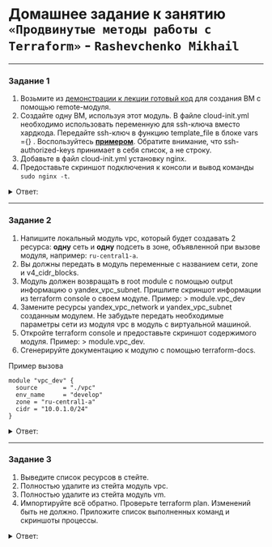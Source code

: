 # Домашнее задание к занятию `«Продвинутые методы работы с Terraform»` - `Rashevchenko Mikhail`

------

### Задание 1

1. Возьмите из [демонстрации к лекции готовый код](https://github.com/netology-code/ter-homeworks/tree/main/04/demonstration1) для создания ВМ с помощью remote-модуля.
2. Создайте одну ВМ, используя этот модуль. В файле cloud-init.yml необходимо использовать переменную для ssh-ключа вместо хардкода. Передайте ssh-ключ в функцию template_file в блоке vars ={} .
Воспользуйтесь [**примером**](https://grantorchard.com/dynamic-cloudinit-content-with-terraform-file-templates/). Обратите внимание, что ssh-authorized-keys принимает в себя список, а не строку.
3. Добавьте в файл cloud-init.yml установку nginx.
4. Предоставьте скриншот подключения к консоли и вывод команды ```sudo nginx -t```.


<details><summary>Ответ:</summary>
	
![image](https://github.com/mrashevchenko/gitlab-hw/assets/100411467/eac0e9a9-5677-4bd1-8876-2f8c13f87816)

* Скачал готовый код
* Файл [cloud-init.yml](https://github.com/mrashevchenko/gitlab-hw/blob/hw07-04/src/cloud-init.yml)
```bash
#cloud-config
users:
  - name: ubuntu
    groups: sudo
    shell: /bin/bash
    sudo: ['ALL=(ALL) NOPASSWD:ALL']
    ssh-authorized-keys:
      - ${ssh_public_key}
package_update: true
package_upgrade: false
packages:
  - vim
  - nginx
runcmd:
- ufw allow 22
- echo "y" | ufw enable
```

*Передал ssh-ключ в файле ```main.tf```

```bash
data "template_file" "cloudinit" {
  template = file("./cloud-init.yml")
  vars = {
    ssh_public_key = file("~/.ssh/id_ed25519.pub")
  }
}

```
</details>

------

### Задание 2

1. Напишите локальный модуль vpc, который будет создавать 2 ресурса: **одну** сеть и **одну** подсеть в зоне, объявленной при вызове модуля, например: ```ru-central1-a```.
2. Вы должны передать в модуль переменные с названием сети, zone и v4_cidr_blocks.
3. Модуль должен возвращать в root module с помощью output информацию о yandex_vpc_subnet. Пришлите скриншот информации из terraform console о своем модуле. Пример: > module.vpc_dev  
4. Замените ресурсы yandex_vpc_network и yandex_vpc_subnet созданным модулем. Не забудьте передать необходимые параметры сети из модуля vpc в модуль с виртуальной машиной.
5. Откройте terraform console и предоставьте скриншот содержимого модуля. Пример: > module.vpc_dev.
6. Сгенерируйте документацию к модулю с помощью terraform-docs.    
 
Пример вызова

```
module "vpc_dev" {
  source       = "./vpc"
  env_name     = "develop"
  zone = "ru-central1-a"
  cidr = "10.0.1.0/24"
}
```

<details><summary>Ответ:</summary>

* ![image](https://github.com/mrashevchenko/gitlab-hw/assets/100411467/322cd532-957c-4789-a8ea-9cb3873e753b)
  
* ![image](https://github.com/mrashevchenko/gitlab-hw/assets/100411467/dba1613a-194a-4da6-ad59-f8bcb979de1e)
  
* ![image](https://github.com/mrashevchenko/gitlab-hw/assets/100411467/be5e6376-43c0-4560-90d5-bf0a552fd898)


Сгенерированная документация:
*[README.mdl](https://github.com/mrashevchenko/gitlab-hw/blob/hw07-04/src/vpc/README.md)

</details>

------

### Задание 3
1. Выведите список ресурсов в стейте.
2. Полностью удалите из стейта модуль vpc.
3. Полностью удалите из стейта модуль vm.
4. Импортируйте всё обратно. Проверьте terraform plan. Изменений быть не должно.
Приложите список выполненных команд и скриншоты процессы.
<details><summary>Ответ:</summary>

 ![image](https://github.com/mrashevchenko/gitlab-hw/assets/100411467/b6a3eea3-cc67-44db-9f4b-085934a828ff)
![image](https://github.com/mrashevchenko/gitlab-hw/assets/100411467/2de0639a-9f0b-431f-8a85-8e54f4bd4a13)
![image](https://github.com/mrashevchenko/gitlab-hw/assets/100411467/06e286bc-2fff-44ed-b405-a99f0b4a4840)
![image](https://github.com/mrashevchenko/gitlab-hw/assets/100411467/704138f2-206d-4a03-8f48-cd42897e5db9)
![image](https://github.com/mrashevchenko/gitlab-hw/assets/100411467/3caad9be-9053-46df-967f-f9316ffbdd05)
![image](https://github.com/mrashevchenko/gitlab-hw/assets/100411467/b1ecf140-8741-47ae-9fc1-774d6c371150)

```bash
root@netology:/opt/terraform/ter-homeworks/04/demo1# terraform state list 
data.template_file.cloudinit
module.test-vm.data.yandex_compute_image.my_image
module.test-vm.yandex_compute_instance.vm[0]
module.vpc_dev.yandex_vpc_network.vpc
module.vpc_dev.yandex_vpc_subnet.subnet
root@netology:/opt/terraform/ter-homeworks/04/demo1# terraform state rm module.vpc_dev
Removed module.vpc_dev.yandex_vpc_network.vpc
Removed module.vpc_dev.yandex_vpc_subnet.subnet
Successfully removed 2 resource instance(s).
root@netology:/opt/terraform/ter-homeworks/04/demo1# terraform state rm module.test-vm
Removed module.test-vm.data.yandex_compute_image.my_image
Removed module.test-vm.yandex_compute_instance.vm[0]
Successfully removed 2 resource instance(s).
root@netology:/opt/terraform/ter-homeworks/04/demo1# terraform state list
data.template_file.cloudinit
root@netology:/opt/terraform/ter-homeworks/04/demo1# terraform import module.vpc_dev.yandex_vpc_subnet.subnet e9b0hhf6nm59hs81cc7i
╷
│ Warning: Version constraints inside provider configuration blocks are deprecated
│ 
│   on .terraform/modules/test-vm/providers.tf line 2, in provider "template":
│    2:   version = "2.2.0"
│ 
│ Terraform 0.13 and earlier allowed provider version constraints inside the provider configuration block, but that is now
│ deprecated and will be removed in a future version of Terraform. To silence this warning, move the provider version
│ constraint into the required_providers block.
╵

data.template_file.cloudinit: Reading...
data.template_file.cloudinit: Read complete after 0s [id=364b1e22e82af0eec2e853b1e8ce83e223b5a4f288e9badfad34c0b3105f49e8]
module.test-vm.data.yandex_compute_image.my_image: Reading...
module.vpc_dev.yandex_vpc_subnet.subnet: Importing from ID "e9b0hhf6nm59hs81cc7i"...
module.vpc_dev.yandex_vpc_subnet.subnet: Import prepared!
  Prepared yandex_vpc_subnet for import
module.vpc_dev.yandex_vpc_subnet.subnet: Refreshing state... [id=e9b0hhf6nm59hs81cc7i]
module.test-vm.data.yandex_compute_image.my_image: Read complete after 1s [id=fd853sqaosrb2anl1uve]

Import successful!

The resources that were imported are shown above. These resources are now in
your Terraform state and will henceforth be managed by Terraform.

╷
│ Warning: Version constraints inside provider configuration blocks are deprecated
│ 
│   on .terraform/modules/test-vm/providers.tf line 2, in provider "template":
│    2:   version = "2.2.0"
│ 
│ Terraform 0.13 and earlier allowed provider version constraints inside the provider configuration block, but that is now
│ deprecated and will be removed in a future version of Terraform. To silence this warning, move the provider version
│ constraint into the required_providers block.
│ 
│ (and one more similar warning elsewhere)
╵

root@netology:/opt/terraform/ter-homeworks/04/demo1# terraform import module.vpc_dev.yandex_vpc_network.vpc enpie7iumfj9nui1am1l
╷
│ Warning: Version constraints inside provider configuration blocks are deprecated
│ 
│   on .terraform/modules/test-vm/providers.tf line 2, in provider "template":
│    2:   version = "2.2.0"
│ 
│ Terraform 0.13 and earlier allowed provider version constraints inside the provider configuration block, but that is now
│ deprecated and will be removed in a future version of Terraform. To silence this warning, move the provider version
│ constraint into the required_providers block.
╵

data.template_file.cloudinit: Reading...
data.template_file.cloudinit: Read complete after 0s [id=364b1e22e82af0eec2e853b1e8ce83e223b5a4f288e9badfad34c0b3105f49e8]
module.vpc_dev.yandex_vpc_network.vpc: Importing from ID "enpie7iumfj9nui1am1l"...
module.vpc_dev.yandex_vpc_network.vpc: Import prepared!
  Prepared yandex_vpc_network for import
module.vpc_dev.yandex_vpc_network.vpc: Refreshing state... [id=enpie7iumfj9nui1am1l]
module.test-vm.data.yandex_compute_image.my_image: Reading...
module.test-vm.data.yandex_compute_image.my_image: Read complete after 0s [id=fd853sqaosrb2anl1uve]

Import successful!

The resources that were imported are shown above. These resources are now in
your Terraform state and will henceforth be managed by Terraform.

╷
│ Warning: Version constraints inside provider configuration blocks are deprecated
│ 
│   on .terraform/modules/test-vm/providers.tf line 2, in provider "template":
│    2:   version = "2.2.0"
│ 
│ Terraform 0.13 and earlier allowed provider version constraints inside the provider configuration block, but that is now
│ deprecated and will be removed in a future version of Terraform. To silence this warning, move the provider version
│ constraint into the required_providers block.
│ 
│ (and one more similar warning elsewhere)
╵

root@netology:/opt/terraform/ter-homeworks/04/demo1# terraform import module.test-vm.yandex_compute_instance.vm[0] fhmcj1jrm4o8c23vn5em
╷
│ Warning: Version constraints inside provider configuration blocks are deprecated
│ 
│   on .terraform/modules/test-vm/providers.tf line 2, in provider "template":
│    2:   version = "2.2.0"
│ 
│ Terraform 0.13 and earlier allowed provider version constraints inside the provider configuration block, but that is now
│ deprecated and will be removed in a future version of Terraform. To silence this warning, move the provider version
│ constraint into the required_providers block.
╵

data.template_file.cloudinit: Reading...
data.template_file.cloudinit: Read complete after 0s [id=364b1e22e82af0eec2e853b1e8ce83e223b5a4f288e9badfad34c0b3105f49e8]
module.test-vm.data.yandex_compute_image.my_image: Reading...
module.test-vm.data.yandex_compute_image.my_image: Read complete after 0s [id=fd853sqaosrb2anl1uve]
module.test-vm.yandex_compute_instance.vm[0]: Importing from ID "fhmcj1jrm4o8c23vn5em"...
module.test-vm.yandex_compute_instance.vm[0]: Import prepared!
  Prepared yandex_compute_instance for import
module.test-vm.yandex_compute_instance.vm[0]: Refreshing state... [id=fhmcj1jrm4o8c23vn5em]

Import successful!

The resources that were imported are shown above. These resources are now in
your Terraform state and will henceforth be managed by Terraform.

╷
│ Warning: Version constraints inside provider configuration blocks are deprecated
│ 
│   on .terraform/modules/test-vm/providers.tf line 2, in provider "template":
│    2:   version = "2.2.0"
│ 
│ Terraform 0.13 and earlier allowed provider version constraints inside the provider configuration block, but that is now
│ deprecated and will be removed in a future version of Terraform. To silence this warning, move the provider version
│ constraint into the required_providers block.
│ 
│ (and one more similar warning elsewhere)
╵

root@netology:/opt/terraform/ter-homeworks/04/demo1# terraform state list 
data.template_file.cloudinit
module.test-vm.data.yandex_compute_image.my_image
module.test-vm.yandex_compute_instance.vm[0]
module.vpc_dev.yandex_vpc_network.vpc
module.vpc_dev.yandex_vpc_subnet.subnet

```

</details>
